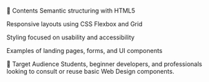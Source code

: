 📂 Contents
Semantic structuring with HTML5

Responsive layouts using CSS Flexbox and Grid

Styling focused on usability and accessibility

Examples of landing pages, forms, and UI components

🎯 Target Audience
Students, beginner developers, and professionals looking to consult or reuse basic Web Design components.
